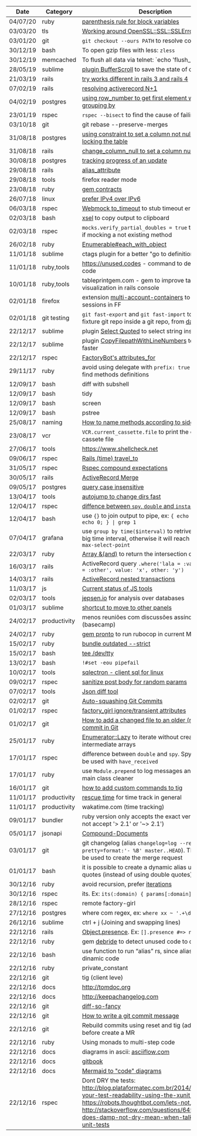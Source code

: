 | Date | Category | Description |
|------|----------|-------------|
| 04/07/20 | ruby | [parenthesis rule for block variables](https://stackoverflow.com/questions/30326964/rules-on-parenthesis-for-block-variables) |
| 03/03/20 | tls | [Working around OpenSSL::SSL::SSLErrors](https://makandracards.com/makandra/26255-working-around-openssl-ssl-sslerrors) |
| 03/01/20 | git | `git checkout --ours PATH` to resolve conflicts easily |
| 30/12/19 | bash | To open gzip files with less: `zless` |
| 30/12/19 | memcached | To flush all data via telnet: `echo 'flush_all' | nc localhost 11211` |
| 28/05/19 | sublime | [plugin BufferScroll](https://github.com/titoBouzout/BufferScroll) to save the state of code folding |
| 21/03/19 | rails | [try works different in rails 3 and rails 4](https://stackoverflow.com/questions/7426808/rails-try-method-throwing-nomethoderror) |
| 07/02/19 | rails | [resolving activerecord N+1](http://blog.scoutapp.com/articles/2017/01/24/activerecord-includes-vs-joins-vs-preload-vs-eager_load-when-and-where) |
| 04/02/19 | postgres | [using row_number to get first element when grouping by](https://blog.codeship.com/folding-postgres-window-functions-into-rails/) |
| 23/01/19 | rspec | `rspec --bisect` to find the cause of failing tests  |
| 03/10/18 | git | git rebase --preserve-merges |
| 31/08/18 | postgres | [using constraint to set a column not null withou locking the table](https://medium.com/doctolib-engineering/adding-a-not-null-constraint-on-pg-faster-with-minimal-locking-38b2c00c4d1c) |
| 31/08/18 | rails | [change_column_null to set a column null](https://apidock.com/rails/v4.2.7/ActiveRecord/ConnectionAdapters/SchemaStatements/change_column_null) |
| 30/08/18 | postgres | [tracking progress of an update](https://drone-ah.com/2011/11/02/tracking-progress-of-an-update-statement-1101/) |
| 29/08/18 | rails | [alias_attribute](https://apidock.com/rails/Module/alias_attribute) |
| 29/08/18 | tools | firefox reader mode |
| 23/08/18 | ruby | [gem contracts](https://github.com/egonSchiele/contracts.ruby) |
| 26/07/18 | linux | [prefer IPv4 over IPv6](http://terokarvinen.com/2016/prefer-ipv4-on-ubuntu-16-04-lts-xenial-etcgai-conf-precedence-ffff0096-100) |
| 06/03/18 | rspec | [Webmock to_timeout](https://github.com/bblimke/webmock#raising-timeout-errors) to stub timeout errors |
| 02/03/18 | bash | [xsel](https://github.com/kfish/xsel) to copy output to clipboard |
| 02/03/18 | rspec | `mocks.verify_partial_doubles = true` to raise error if mocking a not existing method |
| 26/02/18 | ruby | [Enumerable#each_with_object](https://apidock.com/rails/Enumerable/each_with_object) |
| 11/01/18 | sublime | ctags plugin for a better "go to definition" |
| 11/01/18 | ruby,tools | https://unused.codes - command to detect unused code |
| 10/01/18 | ruby,tools | tableprintgem.com - gem to improve table visualization in rails console |
| 02/01/18 | firefox | extension [multi-account-containers](https://addons.mozilla.org/en-US/firefox/addon/multi-account-containers/) to use multiple sessions in FF |
| 02/01/18 | git testing | `git fast-export` and `git fast-import` to save a fixture git repo inside a git repo, from [das s02e15](https://www.destroyallsoftware.com/screencasts/catalog/simple-bash-script-testing) |
| 22/12/17 | sublime | plugin [Select Quoted](https://packagecontrol.io/packages/Select%20Quoted) to select string inside quotes |
| 22/12/17 | sublime | plugin [CopyFilepathWithLineNumbers](https://github.com/theskyliner/CopyFilepathWithLineNumbers) to run specs faster |
| 22/12/17 | rspec | [FactoryBot's attributes_for](https://github.com/thoughtbot/factory_bot/blob/master/GETTING_STARTED.md#using-factories) |
| 29/11/17 | ruby | avoid using delegate with `prefix: true` to help to find methods definitions  |
| 12/09/17 | bash | diff with subshell | diff -u <(echo aa) <(echo bbbaaa) |
| 12/09/17 | bash | tidy | to format html / xml |
| 12/09/17 | bash | screen | screen to detach terminal |
| 12/09/17 | bash | pstree | vi - (open the stdin in vim) |
| 25/08/17 | naming | [How to name methods according to side effects](https://swift.org/documentation/api-design-guidelines/#name-according-to-side-effects) |
| 23/08/17 | vcr | `VCR.current_cassette.file` to print the current cassete file |
| 27/06/17 | tools | https://www.shellcheck.net |
| 09/06/17 | rspec | [Rails (time) travel_to](http://brandonhilkert.com/blog/rails-4-1-travel-to-test-helper/)
| 31/05/17 | rspec | [Rspec compound expectations](https://relishapp.com/rspec/rspec-expectations/docs/compound-expectations) |
| 30/05/17 | rails | [ActiveRecord Merge](https://apidock.com/rails/v4.2.7/ActiveRecord/SpawnMethods/merge) |
| 09/05/17 | postgres | [query case insensitive](https://nandovieira.com.br/usando-campos-case-insensitive-no-postgresql) |
| 13/04/17 | tools | [autojump to change dirs fast](https://github.com/wting/autojump) |
| 12/04/17 | rspec | [diffence between `spy`, `double` and `instance_double`](https://www.ombulabs.com/blog/rspec/ruby/spy-vs-double-vs-instance-double.html) |
| 12/04/17 | bash | use `{}` to join output to pipe, ex: `{ echo 1; echo 11; echo 0; } \| grep 1` |
| 07/04/17 | grafana | use `group by time($interval)` to retrive data from a big time interval, otherwise it will reach the limit of `max-select-point` |
| 22/03/17 | ruby | [Array &(and)](https://ruby-doc.org/core-2.4.0/Array.html#method-i-26) to return the intersection of 2 arrays |
| 16/03/17 | rails | ActiveRecord query `.where('lala = :value and popo = :other', value: 'x', other: 'y')` |
| 14/03/17 | rails | [ActiveRecord nested transactions](http://api.reonrails.org/classes/ActiveRecord/Transactions/ClassMethods.html) |
| 11/03/17 | js | [Current status of JS tools](https://hackernoon.com/a-map-to-modern-javascript-development-2017-16d9eb86309c#.8xo1fckel) |
| 02/03/17 | tools | [jepsen.io](jepsen.io) for analysis over databases |
| 01/03/17 | sublime | [shortcut to move to other panels](http://stackoverflow.com/questions/25065771/move-tab-from-one-column-to-another-in-sublime-using-only-keys) |
| 24/02/17 | productivity | menos reuniões com discussões assíncronas (basecamp) |
| 24/02/17 | ruby | [gem pronto](https://github.com/mmozuras/pronto) to run rubocop in current MR |
| 15/02/17 | ruby | [bundle outdated --strict](http://bundler.io/v1.3/bundle_outdated.html) |
| 15/02/17 | bash | [tee /dev/tty](http://stackoverflow.com/questions/5677201/how-to-pipe-stdout-while-keeping-it-on-screen-and-not-to-a-output-file) |
| 13/02/17 | bash | `!#set -eou pipefail` |
| 10/02/17 | tools | [sqlectron - client sql for linux](sqlectron.github.io) |
| 09/02/17 | rspec | [sanitize post body for random params](http://railsware.com/blog/2013/10/03/custom-vcr-matchers-for-dealing-with-mutable-http-requests/) |
| 07/02/17 | tools | [Json diff tool](http://jsondiff.com/)  |
| 02/02/17 | git | [Auto-squashing Git Commits](https://robots.thoughtbot.com/autosquashing-git-commits)  |
| 01/02/17 | rspec | [factory_girl ignore/transient attributes](http://www.rubydoc.info/gems/factory_girl/file/GETTING_STARTED.md#Transient_Attributes)|
| 01/02/17 | git | [How to add a changed file to an older (not last) commit in Git](http://stackoverflow.com/questions/2719579/howto-add-a-changed-file-to-an-older-not-last-commit-in-git)  |
| 25/01/17 | ruby | [Enumerator::Lazy](http://dev.af83.com/2012/11/22/ruby-2-0-enumerator-lazy.html) to iterate without creating intermediate arrays |
| 17/01/17 | rspec | difference between `double` and `spy`. Spy is made to be used with `have_received` |
| 17/01/17 | ruby | use `Module.prepend` to log messages and keep the main class cleaner |
| 16/01/17 | git | [how to add custom commands to tig](https://github.com/fabioperrella/dotfiles/commit/848fca0ddcdfef1b43fb859a30b82b55a6ee9626) |
| 11/01/17 | productivity | [rescue time](http://rescuetime.com) for time track in general  |
| 11/01/17 | productivity | wakatime.com (time tracking) |
| 09/01/17 | bundler | ruby version only accepts the exact version (it does not accept '> 2.1' or '~> 2.1') |
| 05/01/17 | jsonapi| [Compound-Documents](http://jsonapi.org/format/#document-compound-documents) |
| 03/01/17 | git | git changelog (alias `changelog=log --reverse --pretty=format:'- %B' master..HEAD`). The output can be used to create the merge request |
| 01/01/17 | bash | it is possible to create a dynamic alias using single quotes (instead of using double quotes) |
| 30/12/16 | ruby | avoid recursion, prefer [iterations](http://www.refactoring.com/catalog/replaceRecursionWithIteration.html) |
| 30/12/16 | rspec | its. Ex: `its(:domain) { params[:domain] }` |
| 28/12/16 | rspec | remote factory-girl |
| 27/12/16 | postgres | where com regex, ex: `where xx ~ '.+\d+'` |
| 26/12/16 | sublime | ctrl + j (Joining and swapping lines) |
| 22/12/16 | rails | [Object.presence](http://api.rubyonrails.org/classes/Object.html#method-i-presence). Ex: `[].presence #=> nil` |
| 22/12/16 | ruby | gem [debride](https://github.com/seattlerb/debride) to detect unused code to delete
| 22/12/16 | bash | use function to run “alias” rs, since alias can not run dinamic code |
| 22/12/16 | ruby | private_constant |
| 22/12/16 | git | tig (client leve) |
| 22/12/16 | docs | http://tomdoc.org |
| 22/12/16 | docs | http://keepachangelog.com |
| 22/12/16 | git | [diff-so-fancy](https://github.com/so-fancy/diff-so-fancy) |
| 22/12/16 | git | [How to write a git commit message](http://chris.beams.io/posts/git-commit/) |
| 22/12/16 | git | Rebuild commits using reset and tig (add interactive) before create a MR |
| 22/12/16 | ruby | Using monads to multi-step code |
| 22/12/16 | docs | diagrams in ascii: [asciiflow.com](http://asciiflow.com) |
| 22/12/16 | docs | [gitbook](https://www.gitbook.com/) |
| 22/12/16 | docs | [Mermaid to "code" diagrams](https://knsv.github.io/mermaid/) |
| 22/12/16 | rspec | Dont DRY the tests:  http://blog.plataformatec.com.br/2014/04/improve-your-test-readability-using-the-xunit-structure, https://robots.thoughtbot.com/lets-not, http://stackoverflow.com/questions/6453235/what-does-damp-not-dry-mean-when-talking-about-unit-tests |
